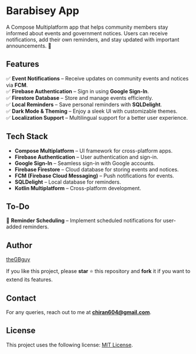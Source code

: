 # Barabisey App
A Compose Multiplatform app that helps community members stay informed about events and government notices. Users can receive notifications, add their own reminders, and stay updated with important announcements. 🚀

## Features
✅ **Event Notifications** – Receive updates on community events and notices via **FCM**.  
✅ **Firebase Authentication** – Sign in using **Google Sign-In**.  
✅ **Firestore Database** – Store and manage events efficiently.  
✅ **Local Reminders** – Save personal reminders with **SQLDelight**.  
✅ **Dark Mode & Theming** – Enjoy a sleek UI with customizable themes.  
✅ **Localization Support** – Multilingual support for a better user experience.

## Tech Stack
- **Compose Multiplatform** – UI framework for cross-platform apps.
- **Firebase Authentication** – User authentication and sign-in.
- **Google Sign-In** – Seamless sign-in with Google accounts.
- **Firebase Firestore** – Cloud database for storing events and notices.
- **FCM (Firebase Cloud Messaging)** – Push notifications for events.
- **SQLDelight** – Local database for reminders.
- **Kotlin Multiplatform** – Cross-platform development.

## To-Do
🚧 **Reminder Scheduling** – Implement scheduled notifications for user-added reminders.

## Author
[theGBguy](https://github.com/theGBguy)

If you like this project, please **star** ⭐ this repository and **fork** it if you want to extend its features.

## Contact
For any queries, reach out to me at **<chiran604@gmail.com>**.

## License
This project uses the following license: [MIT License](https://github.com/theGBguy/BarabiseyApp/blob/main/LICENSE).  
